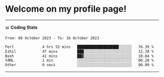 # Welcome on my profile page!
<!-- print(("dralla"[::-1]+"s").capitalize()) -->

<!-- ---
👨🏻‍💻 **Busy With**
* Learning new Skills.
* Building small Projects.
* Being helpful. -->

---
📊 **Coding Stats**
<!--START_SECTION:waka-->

```txt
From: 09 October 2023 - To: 16 October 2023

Perl             4 hrs 52 mins   ███████████████████░░░░░░   76.39 %
Ezhil            47 mins         ███░░░░░░░░░░░░░░░░░░░░░░   12.38 %
Bash             41 mins         ██▓░░░░░░░░░░░░░░░░░░░░░░   10.84 %
YAML             1 min           ░░░░░░░░░░░░░░░░░░░░░░░░░   00.28 %
Other            0 secs          ░░░░░░░░░░░░░░░░░░░░░░░░░   00.09 %
```

<!--END_SECTION:waka-->
---
